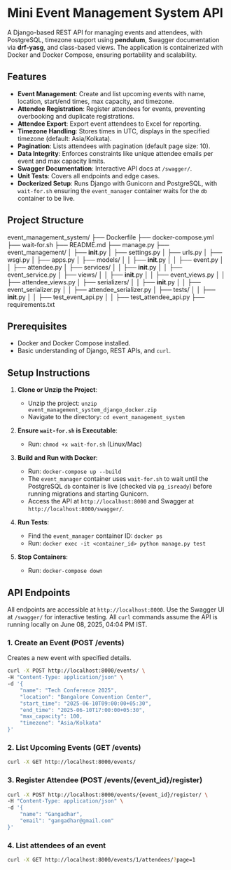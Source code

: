 # Mini Event Management System API

A Django-based REST API for managing events and attendees, with PostgreSQL, timezone support using **pendulum**, Swagger documentation via **drf-yasg**, and class-based views. The application is containerized with Docker and Docker Compose, ensuring portability and scalability.

## Features
- **Event Management**: Create and list upcoming events with name, location, start/end times, max capacity, and timezone.
- **Attendee Registration**: Register attendees for events, preventing overbooking and duplicate registrations.
- **Attendee Export**: Export event attendees to Excel for reporting.
- **Timezone Handling**: Stores times in UTC, displays in the specified timezone (default: Asia/Kolkata).
- **Pagination**: Lists attendees with pagination (default page size: 10).
- **Data Integrity**: Enforces constraints like unique attendee emails per event and max capacity limits.
- **Swagger Documentation**: Interactive API docs at `/swagger/`.
- **Unit Tests**: Covers all endpoints and edge cases.
- **Dockerized Setup**: Runs Django with Gunicorn and PostgreSQL, with `wait-for.sh` ensuring the `event_manager` container waits for the `db` container to be live.

## Project Structure
event_management_system/
├── Dockerfile
├── docker-compose.yml
├── wait-for.sh
├── README.md
├── manage.py
├── event_management/
│   ├── __init__.py
│   ├── settings.py
│   ├── urls.py
│   ├── wsgi.py
│   ├── apps.py
│   ├── models/
│   │   ├── __init__.py
│   │   ├── event.py
│   │   ├── attendee.py
│   ├── services/
│   │   ├── __init__.py
│   │   ├── event_service.py
│   ├── views/
│   │   ├── __init__.py
│   │   ├── event_views.py
│   │   ├── attendee_views.py
│   ├── serializers/
│   │   ├── __init__.py
│   │   ├── event_serializer.py
│   │   ├── attendee_serializer.py
│   ├── tests/
│   │   ├── __init__.py
│   │   ├── test_event_api.py
│   │   ├── test_attendee_api.py
├── requirements.txt


## Prerequisites
- Docker and Docker Compose installed.
- Basic understanding of Django, REST APIs, and `curl`.

## Setup Instructions
1. **Clone or Unzip the Project**:
   - Unzip the project: `unzip event_management_system_django_docker.zip`
   - Navigate to the directory: `cd event_management_system`

2. **Ensure `wait-for.sh` is Executable**:
   - Run: `chmod +x wait-for.sh` (Linux/Mac)

3. **Build and Run with Docker**:
   - Run: `docker-compose up --build`
   - The `event_manager` container uses `wait-for.sh` to wait until the PostgreSQL `db` container is live (checked via `pg_isready`) before running migrations and starting Gunicorn.
   - Access the API at `http://localhost:8000` and Swagger at `http://localhost:8000/swagger/`.

4. **Run Tests**:
   - Find the `event_manager` container ID: `docker ps`
   - Run: `docker exec -it <container_id> python manage.py test`

5. **Stop Containers**:
   - Run: `docker-compose down`

## API Endpoints
All endpoints are accessible at `http://localhost:8000`. Use the Swagger UI at `/swagger/` for interactive testing. All `curl` commands assume the API is running locally on June 08, 2025, 04:04 PM IST.

### 1. Create an Event (POST /events)
Creates a new event with specified details.
```bash
curl -X POST http://localhost:8000/events/ \
-H "Content-Type: application/json" \
-d '{
    "name": "Tech Conference 2025",
    "location": "Bangalore Convention Center",
    "start_time": "2025-06-10T09:00:00+05:30",
    "end_time": "2025-06-10T17:00:00+05:30",
    "max_capacity": 100,
    "timezone": "Asia/Kolkata"
}'
```
### 2. List Upcoming Events (GET /events)
```bash
curl -X GET http://localhost:8000/events/
```

### 3. Register Attendee (POST /events/{event_id}/register)
```bash
curl -X POST http://localhost:8000/events/{event_id}/register/ \
-H "Content-Type: application/json" \
-d '{
    "name": "Gangadhar",
    "email": "gangadhar@gmail.com"
}'
```

### 4. List attendees of an event
```bash
curl -X GET http://localhost:8000/events/1/attendees/?page=1
```
